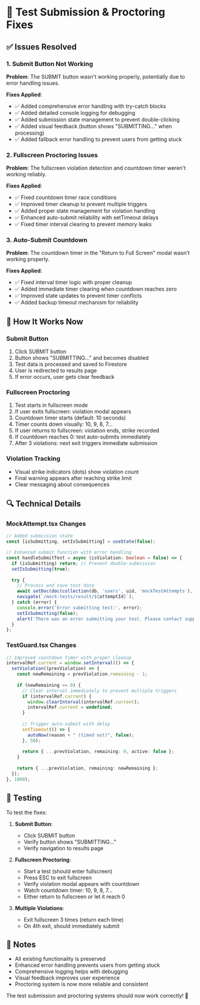 # 🔧 Test Submission & Proctoring Fixes

## ✅ Issues Resolved

### 1. **Submit Button Not Working**
**Problem**: The SUBMIT button wasn't working properly, potentially due to error handling issues.

**Fixes Applied**:
- ✅ Added comprehensive error handling with try-catch blocks
- ✅ Added detailed console logging for debugging
- ✅ Added submission state management to prevent double-clicking
- ✅ Added visual feedback (button shows "SUBMITTING..." when processing)
- ✅ Added fallback error handling to prevent users from getting stuck

### 2. **Fullscreen Proctoring Issues**
**Problem**: The fullscreen violation detection and countdown timer weren't working reliably.

**Fixes Applied**:
- ✅ Fixed countdown timer race conditions
- ✅ Improved timer cleanup to prevent multiple triggers
- ✅ Added proper state management for violation handling
- ✅ Enhanced auto-submit reliability with setTimeout delays
- ✅ Fixed timer interval clearing to prevent memory leaks

### 3. **Auto-Submit Countdown**
**Problem**: The countdown timer in the "Return to Full Screen" modal wasn't working properly.

**Fixes Applied**:
- ✅ Fixed interval timer logic with proper cleanup
- ✅ Added immediate timer clearing when countdown reaches zero
- ✅ Improved state updates to prevent timer conflicts
- ✅ Added backup timeout mechanism for reliability

## 🚀 How It Works Now

### **Submit Button**
1. Click SUBMIT button
2. Button shows "SUBMITTING..." and becomes disabled
3. Test data is processed and saved to Firestore
4. User is redirected to results page
5. If error occurs, user gets clear feedback

### **Fullscreen Proctoring**
1. Test starts in fullscreen mode
2. If user exits fullscreen: violation modal appears
3. Countdown timer starts (default: 10 seconds)
4. Timer counts down visually: 10, 9, 8, 7...
5. If user returns to fullscreen: violation ends, strike recorded
6. If countdown reaches 0: test auto-submits immediately
7. After 3 violations: next exit triggers immediate submission

### **Violation Tracking**
- Visual strike indicators (dots) show violation count
- Final warning appears after reaching strike limit
- Clear messaging about consequences

## 🔍 Technical Details

### **MockAttempt.tsx Changes**
```typescript
// Added submission state
const [isSubmitting, setIsSubmitting] = useState(false);

// Enhanced submit function with error handling
const handleSubmitTest = async (isViolation: boolean = false) => {
  if (isSubmitting) return; // Prevent double-submission
  setIsSubmitting(true);
  
  try {
    // Process and save test data
    await setDoc(doc(collection(db, 'users', uid, 'mockTestAttempts'), attemptId), payload);
    navigate(`/mock-tests/result/${attemptId}`);
  } catch (error) {
    console.error('Error submitting test:', error);
    setIsSubmitting(false);
    alert('There was an error submitting your test. Please contact support.');
  }
};
```

### **TestGuard.tsx Changes**
```typescript
// Improved countdown timer with proper cleanup
intervalRef.current = window.setInterval(() => {
  setViolation((prevViolation) => {
    const newRemaining = prevViolation.remaining - 1;
    
    if (newRemaining <= 0) {
      // Clear interval immediately to prevent multiple triggers
      if (intervalRef.current) {
        window.clearInterval(intervalRef.current);
        intervalRef.current = undefined;
      }
      
      // Trigger auto-submit with delay
      setTimeout(() => {
        autoNow(reason + " (timed out)", false);
      }, 50);
      
      return { ...prevViolation, remaining: 0, active: false };
    }
    
    return { ...prevViolation, remaining: newRemaining };
  });
}, 1000);
```

## 🧪 Testing

To test the fixes:

1. **Submit Button**: 
   - Click SUBMIT button
   - Verify button shows "SUBMITTING..." 
   - Verify navigation to results page

2. **Fullscreen Proctoring**:
   - Start a test (should enter fullscreen)
   - Press ESC to exit fullscreen
   - Verify violation modal appears with countdown
   - Watch countdown timer: 10, 9, 8, 7...
   - Either return to fullscreen or let it reach 0

3. **Multiple Violations**:
   - Exit fullscreen 3 times (return each time)
   - On 4th exit, should immediately submit

## 📝 Notes

- All existing functionality is preserved
- Enhanced error handling prevents users from getting stuck
- Comprehensive logging helps with debugging
- Visual feedback improves user experience
- Proctoring system is now more reliable and consistent

The test submission and proctoring systems should now work correctly! 🎉

